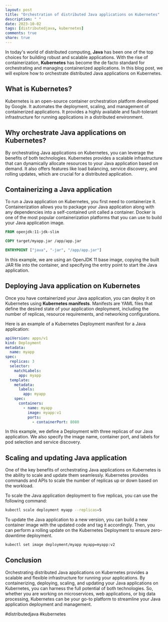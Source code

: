 ```yaml
---
layout: post
title: "Orchestration of distributed Java applications on Kubernetes"
description: " "
date: 2023-10-02
tags: [distributedjava, kubernetes]
comments: true
share: true
---
```


In today's world of distributed computing, **Java** has been one of the top choices for building robust and scalable applications. With the rise of containerization, **Kubernetes** has become the de facto standard for orchestrating and managing containerized applications. In this blog post, we will explore how to orchestrate distributed Java applications on Kubernetes.

## What is Kubernetes?

Kubernetes is an open-source container orchestration platform developed by Google. It automates the deployment, scaling, and management of containerized applications. It provides a highly available and fault-tolerant infrastructure for running applications in a distributed environment.

## Why orchestrate Java applications on Kubernetes?

By orchestrating Java applications on Kubernetes, you can leverage the benefits of both technologies. Kubernetes provides a scalable infrastructure that can dynamically allocate resources to your Java application based on demand. It also offers features like load balancing, service discovery, and rolling updates, which are crucial for a distributed application.

## Containerizing a Java application

To run a Java application on Kubernetes, you first need to containerize it. Containerization allows you to package your Java application along with any dependencies into a self-contained unit called a container. Docker is one of the most popular containerization platforms that you can use to build your Java application image.

```dockerfile
FROM openjdk:11-jdk-slim

COPY target/myapp.jar /app/app.jar

ENTRYPOINT ["java", "-jar", "/app/app.jar"]
```

In this example, we are using an OpenJDK 11 base image, copying the built JAR file into the container, and specifying the entry point to start the Java application.

## Deploying Java application on Kubernetes

Once you have containerized your Java application, you can deploy it on Kubernetes using **Kubernetes manifests**. Manifests are YAML files that define the desired state of your application deployment, including the number of replicas, resource requirements, and networking configurations.

Here is an example of a Kubernetes Deployment manifest for a Java application:

```yaml
apiVersion: apps/v1
kind: Deployment
metadata:
  name: myapp
spec:
  replicas: 3
  selector:
    matchLabels:
      app: myapp
  template:
    metadata:
      labels:
        app: myapp
    spec:
      containers:
        - name: myapp
          image: myapp:v1
          ports:
            - containerPort: 8080
```

In this example, we define a Deployment with three replicas of our Java application. We also specify the image name, container port, and labels for pod selection and service discovery.

## Scaling and updating Java application

One of the key benefits of orchestrating Java applications on Kubernetes is the ability to scale and update them seamlessly. Kubernetes provides commands and APIs to scale the number of replicas up or down based on the workload.

To scale the Java application deployment to five replicas, you can use the following command:

```bash
kubectl scale deployment myapp --replicas=5
```

To update the Java application to a new version, you can build a new container image with the updated code and tag it accordingly. Then, you can perform a rolling update on the Kubernetes Deployment to ensure zero-downtime deployment.

```bash
kubectl set image deployment/myapp myapp=myapp:v2
```

## Conclusion

Orchestrating distributed Java applications on Kubernetes provides a scalable and flexible infrastructure for running your applications. By containerizing, deploying, scaling, and updating your Java applications on Kubernetes, you can harness the full potential of both technologies. So, whether you are working on microservices, web applications, or big data processing, Kubernetes can be your go-to platform to streamline your Java application deployment and management.

#distributedjava #kubernetes